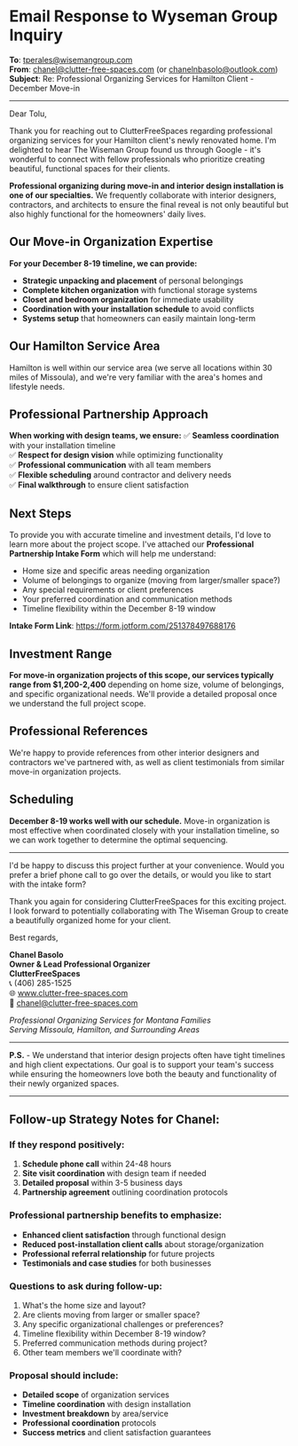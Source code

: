 # Email Response to Wyseman Group Inquiry

**To**: tperales@wisemangroup.com  
**From**: chanel@clutter-free-spaces.com (or chanelnbasolo@outlook.com)  
**Subject**: Re: Professional Organizing Services for Hamilton Client - December Move-in

---

Dear Tolu,

Thank you for reaching out to ClutterFreeSpaces regarding professional organizing services for your Hamilton client's newly renovated home. I'm delighted to hear The Wiseman Group found us through Google - it's wonderful to connect with fellow professionals who prioritize creating beautiful, functional spaces for their clients.

**Professional organizing during move-in and interior design installation is one of our specialties.** We frequently collaborate with interior designers, contractors, and architects to ensure the final reveal is not only beautiful but also highly functional for the homeowners' daily lives.

## Our Move-in Organization Expertise

**For your December 8-19 timeline, we can provide:**
- **Strategic unpacking and placement** of personal belongings
- **Complete kitchen organization** with functional storage systems
- **Closet and bedroom organization** for immediate usability
- **Coordination with your installation schedule** to avoid conflicts
- **Systems setup** that homeowners can easily maintain long-term

## Our Hamilton Service Area

Hamilton is well within our service area (we serve all locations within 30 miles of Missoula), and we're very familiar with the area's homes and lifestyle needs.

## Professional Partnership Approach

**When working with design teams, we ensure:**
✅ **Seamless coordination** with your installation timeline  
✅ **Respect for design vision** while optimizing functionality  
✅ **Professional communication** with all team members  
✅ **Flexible scheduling** around contractor and delivery needs  
✅ **Final walkthrough** to ensure client satisfaction  

## Next Steps

To provide you with accurate timeline and investment details, I'd love to learn more about the project scope. I've attached our **Professional Partnership Intake Form** which will help me understand:

- Home size and specific areas needing organization
- Volume of belongings to organize (moving from larger/smaller space?)
- Any special requirements or client preferences
- Your preferred coordination and communication methods
- Timeline flexibility within the December 8-19 window

**Intake Form Link**: https://form.jotform.com/251378497688176

## Investment Range

**For move-in organization projects of this scope, our services typically range from $1,200-2,400** depending on home size, volume of belongings, and specific organizational needs. We'll provide a detailed proposal once we understand the full project scope.

## Professional References

We're happy to provide references from other interior designers and contractors we've partnered with, as well as client testimonials from similar move-in organization projects.

## Scheduling

**December 8-19 works well with our schedule.** Move-in organization is most effective when coordinated closely with your installation timeline, so we can work together to determine the optimal sequencing.

---

I'd be happy to discuss this project further at your convenience. Would you prefer a brief phone call to go over the details, or would you like to start with the intake form?

Thank you again for considering ClutterFreeSpaces for this exciting project. I look forward to potentially collaborating with The Wiseman Group to create a beautifully organized home for your client.

Best regards,

**Chanel Basolo**  
**Owner & Lead Professional Organizer**  
**ClutterFreeSpaces**  
📞 (406) 285-1525  
🌐 www.clutter-free-spaces.com  
📧 chanel@clutter-free-spaces.com  

*Professional Organizing Services for Montana Families*  
*Serving Missoula, Hamilton, and Surrounding Areas*

---

**P.S.** - We understand that interior design projects often have tight timelines and high client expectations. Our goal is to support your team's success while ensuring the homeowners love both the beauty and functionality of their newly organized spaces.

---

## Follow-up Strategy Notes for Chanel:

### **If they respond positively:**
1. **Schedule phone call** within 24-48 hours
2. **Site visit coordination** with design team if needed  
3. **Detailed proposal** within 3-5 business days
4. **Partnership agreement** outlining coordination protocols

### **Professional partnership benefits to emphasize:**
- **Enhanced client satisfaction** through functional design
- **Reduced post-installation client calls** about storage/organization
- **Professional referral relationship** for future projects
- **Testimonials and case studies** for both businesses

### **Questions to ask during follow-up:**
1. What's the home size and layout?
2. Are clients moving from larger or smaller space?
3. Any specific organizational challenges or preferences?
4. Timeline flexibility within December 8-19 window?
5. Preferred communication methods during project?
6. Other team members we'll coordinate with?

### **Proposal should include:**
- **Detailed scope** of organization services
- **Timeline coordination** with design installation  
- **Investment breakdown** by area/service
- **Professional coordination** protocols
- **Success metrics** and client satisfaction guarantees
